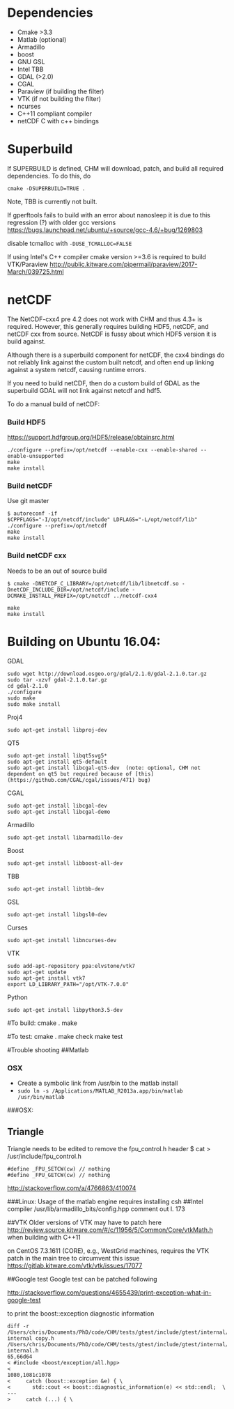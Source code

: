 # Dependencies
* Cmake >3.3
* Matlab (optional)
* Armadillo
* boost
* GNU GSL
* Intel TBB
* GDAL (>2.0)
* CGAL
* Paraview (if building the filter) 
* VTK (if not building the filter)
* ncurses
* C++11 compliant compiler
* netCDF C with c++ bindings

# Superbuild
If SUPERBUILD is defined, CHM will download, patch, and build all required dependencies. To do this, do

```
cmake -DSUPERBUILD=TRUE .
```

Note, TBB is currently not built.

If gperftools fails to build with an error about nanosleep it is due to this regression (?) with older gcc versions
https://bugs.launchpad.net/ubuntu/+source/gcc-4.6/+bug/1269803

disable tcmalloc with `-DUSE_TCMALLOC=FALSE`

If using Intel's C++ compiler cmake version >=3.6 is required to build VTK/Paraview
http://public.kitware.com/pipermail/paraview/2017-March/039725.html

# netCDF
The NetCDF-cxx4 pre 4.2 does not work with CHM and thus 4.3+ is required. However, this generally requires building HDF5, netCDF, and netCDF cxx from source. NetCDF is fussy about which HDF5 version it is build against.

Although there is a superbuild component for netCDF,  the cxx4 bindings do not reliably link against the custom built netcdf, and often end up linking against a system netcdf, causing runtime errors. 

If you need to build netCDF, then do a custom build of GDAL as the superbuild GDAL will not link against netcdf and hdf5. 

To do a manual build of netCDF:
### Build HDF5
https://support.hdfgroup.org/HDF5/release/obtainsrc.html
```
./configure --prefix=/opt/netcdf --enable-cxx --enable-shared --enable-unsupported
make
make install
```

### Build netCDF
Use git master
 ```
$ autoreconf -if
$CPPFLAGS="-I/opt/netcdf/include" LDFLAGS="-L/opt/netcdf/lib" ./configure --prefix=/opt/netcdf
make
make install
```

### Build netCDF cxx
Needs to be an out of source build
```
$ cmake -DNETCDF_C_LIBRARY=/opt/netcdf/lib/libnetcdf.so -DnetCDF_INCLUDE_DIR=/opt/netcdf/include -DCMAKE_INSTALL_PREFIX=/opt/netcdf ../netcdf-cxx4

make
make install
```

# Building on Ubuntu 16.04:

GDAL
```
sudo wget http://download.osgeo.org/gdal/2.1.0/gdal-2.1.0.tar.gz
sudo tar -xzvf gdal-2.1.0.tar.gz
cd gdal-2.1.0
./configure
sudo make
sudo make install
 ```
Proj4
```
sudo apt-get install libproj-dev
```

QT5
```
sudo apt-get install libqt5svg5*
sudo apt-get install qt5-default
sudo apt-get install libcgal-qt5-dev  (note: optional, CHM not dependent on qt5 but required because of [this](https://github.com/CGAL/cgal/issues/471) bug)
```
CGAL
```
sudo apt-get install libcgal-dev
sudo apt-get install libcgal-demo
```
Armadillo
```
sudo apt-get install libarmadillo-dev
```
Boost
```
sudo apt-get install libboost-all-dev
```
TBB
```
sudo apt-get install libtbb-dev
```
GSL
```
sudo apt-get install libgsl0-dev
```
Curses
```
sudo apt-get install libncurses-dev
```

VTK
```
sudo add-apt-repository ppa:elvstone/vtk7
sudo apt-get update
sudo apt-get install vtk7
export LD_LIBRARY_PATH="/opt/VTK-7.0.0"
```
Python
```
sudo apt-get install libpython3.5-dev
```

#To build:
    cmake .
    make

#To test:
    cmake .
    make check
    make test

#Trouble shooting
##Matlab
### OSX 
* Create a symbolic link from /usr/bin to the matlab install
* ```sudo ln -s /Applications/MATLAB_R2013a.app/bin/matlab /usr/bin/matlab```

###OSX:
## Triangle
Triangle needs to be edited to remove the fpu_control.h header
    $ cat > /usr/include/fpu_control.h

    #define _FPU_SETCW(cw) // nothing
    #define _FPU_GETCW(cw) // nothing
http://stackoverflow.com/a/4766863/410074

###Linux:
Usage of the matlab engine requires installing csh
##Intel compiler
    /usr/lib/armadillo_bits/config.hpp
comment out l. 173

##VTK
Older versions of VTK may have to patch here
http://review.source.kitware.com/#/c/11956/5/Common/Core/vtkMath.h
when building with C++11 

on CentOS 7.3.1611 (CORE), e.g., WestGrid machines, requires the VTK patch in the main tree to circumvent this issue
https://gitlab.kitware.com/vtk/vtk/issues/17077


##Google test
Google test can be patched following

http://stackoverflow.com/questions/4655439/print-exception-what-in-google-test

to print the boost::exception diagnostic information

    diff -r /Users/chris/Documents/PhD/code/CHM/tests/gtest/include/gtest/internal/gtest-internal copy.h /Users/chris/Documents/PhD/code/CHM/tests/gtest/include/gtest/internal/gtest-internal.h
    65,66d64
    < #include <boost/exception/all.hpp>
    < 
    1080,1081c1078
    <     catch (boost::exception &e) { \
    <       std::cout << boost::diagnostic_information(e) << std::endl;  \
    ---
    >     catch (...) { \

